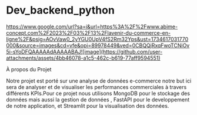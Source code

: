 # Dev_backend_python

https://www.google.com/url?sa=i&url=https%3A%2F%2Fwww.abime-concept.com%2F2023%2F03%2F13%2Flavenir-du-commerce-en-ligne%2F&psig=AOvVaw0_2yYGU0UpV4fS2Rm32Yps&ust=1734617031770000&source=images&cd=vfe&opi=89978449&ved=0CBQQjRxqFwoTCNiOv5i-sYoDFQAAAAAdAAAAABAJ![image](https://github.com/user-attachments/assets/4bb46078-a1c5-462c-b619-77aff9594551)


À propos du Projet

Notre projet est porté sur une  analyse de données e-commerce notre but ici sera de analyser et de visualiser les performances commerciales à travers différents KPIs.Pour ce projet nous utilisons MongoDB pour le stockage des données mais aussi la gestion de données , FastAPI pour le developpement de notre application, et Streamlit pour la visualisation des données.
